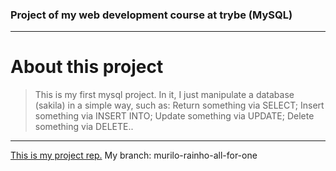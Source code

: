 ### Project of my web development course at trybe (MySQL)

---

# About this project

> This is my first mysql project. In it, I just manipulate a database (sakila) in a simple way, such as: Return something via SELECT; Insert something via INSERT INTO; Update something via UPDATE; Delete something via DELETE..

---

[This is my project rep.](https://github.com/tryber/sd-013-a-mysql-all-for-one)
My branch: murilo-rainho-all-for-one
